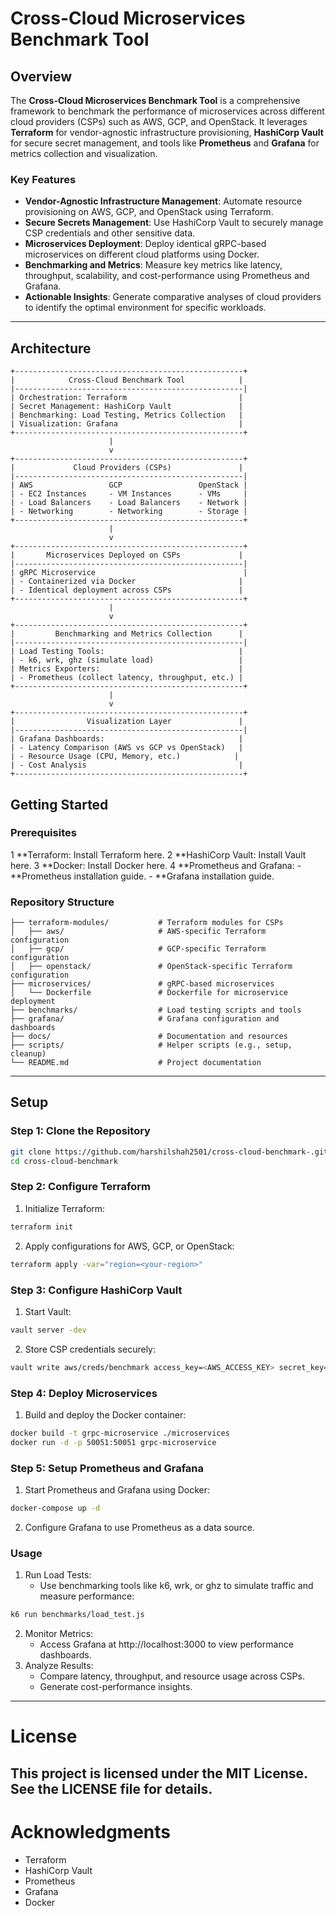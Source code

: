 # Cross-Cloud Microservices Benchmark Tool

## Overview

The **Cross-Cloud Microservices Benchmark Tool** is a comprehensive framework to benchmark the performance of microservices across different cloud providers (CSPs) such as AWS, GCP, and OpenStack. It leverages **Terraform** for vendor-agnostic infrastructure provisioning, **HashiCorp Vault** for secure secret management, and tools like **Prometheus** and **Grafana** for metrics collection and visualization.

### Key Features

- **Vendor-Agnostic Infrastructure Management**: Automate resource provisioning on AWS, GCP, and OpenStack using Terraform.
- **Secure Secrets Management**: Use HashiCorp Vault to securely manage CSP credentials and other sensitive data.
- **Microservices Deployment**: Deploy identical gRPC-based microservices on different cloud platforms using Docker.
- **Benchmarking and Metrics**: Measure key metrics like latency, throughput, scalability, and cost-performance using Prometheus and Grafana.
- **Actionable Insights**: Generate comparative analyses of cloud providers to identify the optimal environment for specific workloads.

---

## Architecture

```plaintext
+---------------------------------------------------+
|            Cross-Cloud Benchmark Tool            |
|---------------------------------------------------|
| Orchestration: Terraform                         |
| Secret Management: HashiCorp Vault               |
| Benchmarking: Load Testing, Metrics Collection   |
| Visualization: Grafana                           |
+---------------------------------------------------+
                      |
                      v
+---------------------------------------------------+
|             Cloud Providers (CSPs)               |
|---------------------------------------------------|
| AWS                 GCP                 OpenStack |
| - EC2 Instances     - VM Instances      - VMs     |
| - Load Balancers    - Load Balancers    - Network |
| - Networking        - Networking        - Storage |
+---------------------------------------------------+
                      |
                      v
+---------------------------------------------------+
|       Microservices Deployed on CSPs             |
|---------------------------------------------------|
| gRPC Microservice                                 |
| - Containerized via Docker                       |
| - Identical deployment across CSPs               |
+---------------------------------------------------+
                      |
                      v
+---------------------------------------------------+
|         Benchmarking and Metrics Collection      |
|---------------------------------------------------|
| Load Testing Tools:                              |
| - k6, wrk, ghz (simulate load)                   |
| Metrics Exporters:                               |
| - Prometheus (collect latency, throughput, etc.) |
+---------------------------------------------------+
                      |
                      v
+---------------------------------------------------+
|                Visualization Layer               |
|---------------------------------------------------|
| Grafana Dashboards:                              |
| - Latency Comparison (AWS vs GCP vs OpenStack)   |
| - Resource Usage (CPU, Memory, etc.)            |
| - Cost Analysis                                  |
+---------------------------------------------------+
```
## Getting Started

### Prerequisites
  1 **Terraform: Install Terraform here.
  2 **HashiCorp Vault: Install Vault here.
  3 **Docker: Install Docker here.
  4 **Prometheus and Grafana:
     - **Prometheus installation guide.
     - **Grafana installation guide.

### Repository Structure
```plaintext
├── terraform-modules/           # Terraform modules for CSPs
│   ├── aws/                     # AWS-specific Terraform configuration
│   ├── gcp/                     # GCP-specific Terraform configuration
│   ├── openstack/               # OpenStack-specific Terraform configuration
├── microservices/               # gRPC-based microservices
│   └── Dockerfile               # Dockerfile for microservice deployment
├── benchmarks/                  # Load testing scripts and tools
├── grafana/                     # Grafana configuration and dashboards
├── docs/                        # Documentation and resources
├── scripts/                     # Helper scripts (e.g., setup, cleanup)
└── README.md                    # Project documentation
```
---
## Setup

### Step 1: Clone the Repository
```bash
git clone https://github.com/harshilshah2501/cross-cloud-benchmark-.git
cd cross-cloud-benchmark
```
### Step 2: Configure Terraform
  1. Initialize Terraform:
```bash
terraform init
```
  2. Apply configurations for AWS, GCP, or OpenStack: 
```bash
terraform apply -var="region=<your-region>"
```
### Step 3: Configure HashiCorp Vault
  1. Start Vault:
 ```bash
 vault server -dev
```
  2. Store CSP credentials securely:
```bash
vault write aws/creds/benchmark access_key=<AWS_ACCESS_KEY> secret_key=<AWS_SECRET_KEY>
```
### Step 4: Deploy Microservices
  1. Build and deploy the Docker container:
```bash
docker build -t grpc-microservice ./microservices
docker run -d -p 50051:50051 grpc-microservice
```
### Step 5: Setup Prometheus and Grafana
  1. Start Prometheus and Grafana using Docker:
 ```bash
 docker-compose up -d
```
  2. Configure Grafana to use Prometheus as a data source.

### Usage
  1. Run Load Tests:
     - Use benchmarking tools like k6, wrk, or ghz to simulate traffic and measure performance:
```bash
k6 run benchmarks/load_test.js
```
  2. Monitor Metrics:
     - Access Grafana at http://localhost:3000 to view performance dashboards.
  3. Analyze Results:
     - Compare latency, throughput, and resource usage across CSPs.
     - Generate cost-performance insights.
---
# License
This project is licensed under the MIT License. See the LICENSE file for details.
---
# Acknowledgments
  - Terraform
  - HashiCorp Vault
  - Prometheus
  - Grafana
  - Docker
